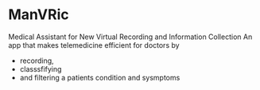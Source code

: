 # ManVRic
Medical Assistant for New Virtual Recording and Information Collection
An app that makes telemedicine efficient for doctors by 
- recording,
- classsfifying
- and filtering
a patients condition and sysmptoms 
